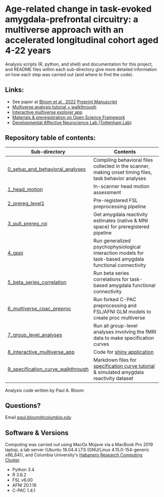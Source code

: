 # Age-related change in task-evoked amygdala-prefrontal circuitry: a multiverse approach with an accelerated longitudinal cohort aged 4-22 years

Analysis scripts (R, python, and shell) and documentation for this project, and README files within each sub-directory give more detailed information on how each step was carried out (and where to find the code). 

## Links:

* See paper at [Bloom et al., 2022](https://doi.org/10.1002/hbm.25847) [Preprint Manuscript](https://www.biorxiv.org/content/10.1101/2021.10.08.463601v1)
* [Multiverse analysis tutorial + walkthrough](https://pab2163.github.io/amygdala_mpfc_multiverse/into_the_bayesian_multiverse.html)
* [Interactive multiverse explorer app](https://pbloom.shinyapps.io/amygdala_mpfc_multiverse/)
* [Materials & preregistration on Open Science Framework](https://osf.io/hvdmx/)
* [Developmental Affective Neurocience Lab (Tottenham Lab)](https://danlab.psychology.columbia.edu/)

## Repository table of contents:

| Sub-directory      | Contents |
| ----------- | ----------- |
| [0_setup_and_behavioral_analyses](0_setup_and_behavioral_analyses)      | Compiling behavioral files collected in the scanner, making onset timing files, task behavior analyses       |
| [1_head_motion](1_head_motion)   | In-scanner head motion assessment        |
| [2_prereg_level1](2_prereg_level1)      | Pre-registered FSL preprocessing pipeline      |
| [3_pull_prereg_roi](3_pull_prereg_roi)  | Get amygdala reactivity estimates (native & MNI space) for preregistered pipeline  |
| [4_gppi](4_gppi)     | Run generalized psychophysiological interaction models for task-based amygdala functional connectivity       |
| [5_beta_series_correlation](5_beta_series_correlation)  | Run beta series correlations for task-based amygdala functional connectivity         |
| [6_multiverse_cpac_preproc](6_multiverse_cpac_preproc)      | Run forked C-PAC preprocessing and FSL/AFNI GLM models to create proc multiverse       |
| [7_group_level_analyses](7_group_level_analyses)  | Run all group-level analyses involving the fMRI data to make specification curves      |
| [8_interactive_multiverse_app](8_interactive_multiverse_app)      | Code for [shiny application](https://pbloom.shinyapps.io/amygdala_mpfc_multiverse/)       |
| [9_specification_curve_walkthrough](9_specification_curve_walkthrough)  | Markdown files for [specification curve tutorial](https://pab2163.github.io/amygdala_mpfc_multiverse/into_the_bayesian_multiverse.html) & simulated amygdala reactivity dataset |


Analysis code written by Paul A. Bloom

## Questions? 

Email *paul.bloom@columbia.edu*

## Software & Versions

Computing was carried out using MacOs Mojave via a MacBook Pro 2019 laptop, a lab server (Ubuntu 18.04.4 LTS (GNU/Linux 4.15.0-154-generic x86_64)), and Columbia University's [Habanero Research Computing Cluster](https://confluence.columbia.edu/confluence/display/rcs/Habanero+HPC+Cluster+User+Documentation). 

* Python 3.4
* R 3.6.2
* FSL v6.00
* AFNI 20.1.16
* C-PAC 1.4.1 
